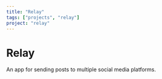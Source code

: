 ```yaml
---
title: "Relay"
tags: ["projects", "relay"]
project: "relay"
---
```


# Relay

An app for sending posts to multiple social media platforms.
